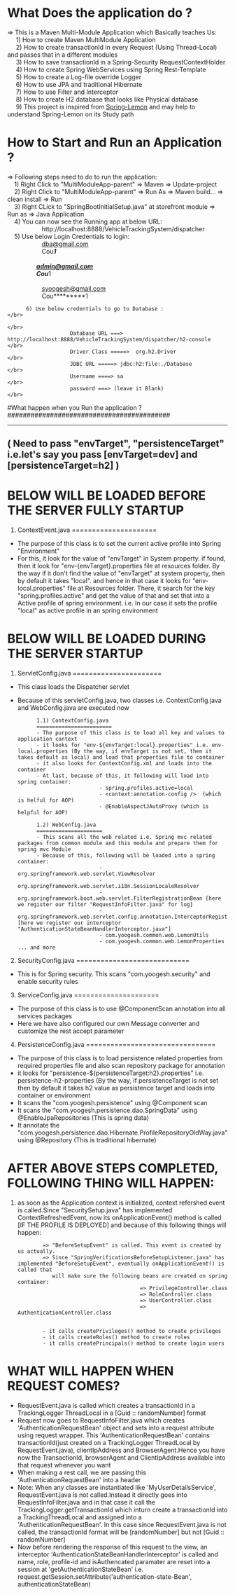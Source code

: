 # What Does the application do ? </br> 
=> This is a Maven Multi-Module Application which Basically teaches Us: </br>
         &nbsp;&nbsp;&nbsp;&nbsp; 1) How to create Maven MultiModule Application</br>
         &nbsp;&nbsp;&nbsp;&nbsp; 2) How to create transactionId in every Request (Using Thread-Local) and passes that in a different modules </br>
         &nbsp; &nbsp;&nbsp;&nbsp;3) How to save transactionId in a Spring-Security RequestContextHolder </br>
         &nbsp;&nbsp;&nbsp;&nbsp; 4) How to create Spring WebServices using Spring Rest-Template </br>
         &nbsp;&nbsp;&nbsp;&nbsp; 5) How to create a Log-file override Logger</br>
         &nbsp;&nbsp;&nbsp;&nbsp; 6) How to use JPA and traditional Hibernate </br>
         &nbsp;&nbsp;&nbsp;&nbsp; 7) How to use Filter and Interceptor </br>
         &nbsp;&nbsp;&nbsp;&nbsp; 8) How to create H2 database that looks like Physical database</br>
         &nbsp;&nbsp;&nbsp;&nbsp;&nbsp;9) This project is inspired from <a href="https://github.com/naturalprogrammer/spring-lemon.git">Spring-Lemon</a> and may help to understand Spring-Lemon on its Study path </br>
                                                                                                                                
          
# How to Start and Run an Application ?                                                                                          </br>
=> Following steps need to do to run the application:                                                                           </br>
          &nbsp;&nbsp;&nbsp;&nbsp;1) Right Click to "MultiModuleApp-parent" => Maven => Update-project                                                  </br>
          &nbsp;&nbsp;&nbsp;&nbsp;2) Right Click to "MultiModuleApp-parent" => Run As => Maven build... => clean install => Run                         </br>
          &nbsp;&nbsp;&nbsp;&nbsp;3) Right CLick to "SpringBootInitialSetup.java" at storefront module => Run as => Java Application                    </br>
          &nbsp;&nbsp;&nbsp;&nbsp;4) You can now see the Running app at below URL: </br>
          &nbsp;&nbsp;&nbsp;&nbsp;&nbsp;&nbsp;&nbsp;&nbsp;&nbsp;&nbsp;&nbsp;&nbsp;&nbsp;&nbsp;&nbsp;&nbsp;&nbsp;&nbsp;&nbsp;&nbsp;http://localhost:8888/VehicleTrackingSystem/dispatcher  </br> 
          &nbsp;&nbsp;&nbsp;&nbsp;5) Use below Login Credentials to login:                                                             
          &nbsp;&nbsp;&nbsp;&nbsp;&nbsp;&nbsp;&nbsp;&nbsp;&nbsp;&nbsp;&nbsp;&nbsp;&nbsp;&nbsp;&nbsp;&nbsp;&nbsp;&nbsp;&nbsp;&nbsp;dba@gmail.com                    
          &nbsp;&nbsp;&nbsp;&nbsp;&nbsp;&nbsp;&nbsp;&nbsp;&nbsp;&nbsp;&nbsp;&nbsp;&nbsp;&nbsp;&nbsp;&nbsp;&nbsp;&nbsp;&nbsp;&nbsp;Cou*********1 </br>
                                                                                      </br>
                       &nbsp;&nbsp;&nbsp;&nbsp;&nbsp;&nbsp;&nbsp;&nbsp;&nbsp;&nbsp;&nbsp;&nbsp;&nbsp;&nbsp;&nbsp;&nbsp;&nbsp;&nbsp;&nbsp;&nbsp;admin@gmail.com  </br>
                       &nbsp;&nbsp;&nbsp;&nbsp;&nbsp;&nbsp;&nbsp;&nbsp;&nbsp;&nbsp;&nbsp;&nbsp;&nbsp;&nbsp;&nbsp;&nbsp;&nbsp;&nbsp;&nbsp;&nbsp;Cou*********1   </br>
                                                                                     </br>
                       &nbsp;&nbsp;&nbsp;&nbsp;&nbsp;&nbsp;&nbsp;&nbsp;&nbsp;&nbsp;&nbsp;&nbsp;&nbsp;&nbsp;&nbsp;&nbsp;&nbsp;&nbsp;&nbsp;&nbsp;syoogesh@gmail.com  </br>
                       &nbsp;&nbsp;&nbsp;&nbsp;&nbsp;&nbsp;&nbsp;&nbsp;&nbsp;&nbsp;&nbsp;&nbsp;&nbsp;&nbsp;&nbsp;&nbsp;&nbsp;&nbsp;&nbsp;&nbsp;Cou*********1 </br>
                       																						
                       																											
          6) Use below credentials to go to Database :                                                                          </br>
                                                                                                                                </br>
                        Database URL ===> http://localhost:8888/VehicleTrackingSystem/dispatcher/h2-console                     </br>
                        Driver Class =====>  org.h2.Driver                                                                      </br>
                        JDBC URL =====> jdbc:h2:file:./Database                                                                 </br>
                        Username ====> sa                                                                                       </br>
                        password ===> (leave it Blank)                                                                          </br>
                        

#What happen when you Run the application ?                                                                                        </br>
##########################################                                                                                         </br>
                        
-------------------------------------------------------------------------------------------------------------------
( Need to pass "envTarget", "persistenceTarget" i.e.let's say you pass [envTarget=dev]   and [persistenceTarget=h2] )
--------------------------------------------------------------------------------------------------------------------

BELOW WILL BE LOADED BEFORE THE SERVER FULLY STARTUP
=====================================================

1) ContextEvent.java
=====================
- The purpose of this class is to set the current active profile into Spring "Environment"
- For this, it look for the value of "envTarget" in System property. if found, then it look for "env-{envTarget}.properties file at resources folder. By the way if it don't find the
  value of "envTarget" at system property, then by default it takes "local". and hence in that case it looks for "env-local.properties" file at Resources folder. There, it search for
  the key "spring.profiles.active" and get the value of that and set that into a Active profile of spring environment. i.e. In our case it sets the profile "local" as active profile 
  in an spring environment





BELOW WILL BE LOADED DURING THE SERVER STARTUP
===============================================

1) ServletConfig.java
======================
- This class loads the Dispatcher servlet
- Because of this servletConfig.java, two classes i.e. ContextConfig.java and WebConfig.java are executed now

			1.1) ContextConfig.java 
			========================
			- The purpose of this class is to load all key and values to application context
			- it looks for "env-${envTarget:local}.properties" i.e. env-local.properties (By the way, if envTarget is not set, then it takes default as local) and load that properties file to container
			- it also looks for ContextConfig.xml and loads into the container
			- At last, because of this, it following will load into spring container:
			                    - spring.profiles.active=local
			                    - <context:annotation-config />  (which is helful for AOP)
			                    - @EnableAspectJAutoProxy (which is helpful for AOP)
			                    
			1.2) WebConfig.java 
			=====================
			- This scans all the web related i.e. Spring mvc related packages from common module and this module and prepare them for spring mvc Module
			- Because of this, following will be loaded into a spring container:
			                    - org.springframework.web.servlet.ViewResolver
			                    - org.springframework.web.servlet.i18n.SessionLocaleResolver
			                    - org.springframework.boot.web.servlet.FilterRegistrationBean [here we register our filter "RequestInfoFilter.java" for log]
			                    - org.springframework.web.servlet.config.annotation.InterceptorRegistry [here we register our interceptor "AuthenticationStateBeanHandlerInterceptor.java"]
			                    - com.yoogesh.common.web.LemonUtils
			                    - com.yoogesh.common.web.LemonProperties ... and more
			                    
                       
2) SecurityConfig.java
============================
- This is for Spring security. This scans "com.yoogesh.security" and enable security rules

                                                        
3) ServiceConfig.java
=====================
- The purpose of this class is to use @ComponentScan annotation into all services packages
- Here we have also configured our own Message converter and customize the rest accept parameter
                                                                                                                                                                                   
                                                               
4) PersistenceConfig.java
================================
- The purpose of this class is to load persistence related properties from required properties file and also scan repository package for annotation
- it looks for "persistence-${persistenceTarget:h2}.properties" i.e. persistence-h2-properties (By the way, if persistenceTarget is not set then by default it takes h2 value as persistence
  target and loads into container or environment
- It scans the "com.yoogesh.persistence" using @Component scan 
- It scans the "com.yoogesh.persistence.dao.SpringData" using @EnableJpaRepositories  (This is spring data)                                                         
- It annotate the "com.yoogesh.persistence.dao.Hibernate.ProfileRepositoryOldWay.java" using @Repository  (This is traditional hibernate)                                                         
                                                           
                                                               
                                                                                                                                                                                                                                                               
AFTER ABOVE STEPS COMPLETED, FOLLOWING THING WILL HAPPEN:
========================================================

1) as soon as the Application context is initialized, context refershed event is called.Since "SecuritySetup.java" has implemented ContextRefreshedEvent,
   now its onApplicationEvent() method is called [IF THE PROFILE IS DEPLOYED] and because of this following things will happen:
   
               => "BeforeSetupEvent" is called. This event is created by us actually.
               => Since "SpringVerificationsBeforeSetupListener.java" has implemented "BeforeSetupEvent", eventually onApplicationEvent() is called that
                  will make sure the following beans are created on spring container:
                                              => PrivilegeController.class
                                              => RoleController.class
                                              => UserController.class
                                              => AuthenticationController.class
                                              
                                              
               - it calls createPrivileges() method to create privileges
               - it calls createRoles() method to create roles
               - it calls createPrincipals() method to create login users
               
               
               
               
 WHAT WILL HAPPEN WHEN REQUEST COMES?
 ====================================
 - RequestEvent.java is called which creates a transactionId in a TrackingLogger ThreadLocal in a [Guid :: randomNumber] format
 - Request now goes to RequestInfoFilter.java which creates 'AuthenticationRequestBean' object  and sets into a request attribute using request wrapper. This 'AuthenticationRequestBean' contains
   transactionId(just created on a TrackingLogger ThreadLocal by RequestEvent.java), clientIpAddress and BrowserAgent.Hence you have now the TransactionId,
   browserAgent and ClientIpAddress available into that request whenever you want
 - When making a rest call, we are passing this 'AuthenticationRequestBean' into a header
 - Note: When any classes are instantiated like 'MyUserDetailsService', RequestEvent.java is not called.Instead it directly goes into RequestInfoFilter.java and in that case it call the 
   TrackingLogger.getTransactionId which inturn create a transactionId into a TrackingThreadLocal and assigned into a 'AuthenticationRequestBean'. In this case since RequestEvent.java is not
   called, the transactionId format will be [randomNumber] but not [Guid :: randomNumber]
 - Now before rendering the response of this request to the view, an interceptor 'AuthenticationStateBeanHandlerInterceptor' is called and name, role, profile-id and isAuthencated paramater are
   reset into a session at 'getAuthenticationStateBean' i.e. request.getSession.setAttribute('authentication-state-Bean', authenticationStateBean)

          
          
          
          
          
          
